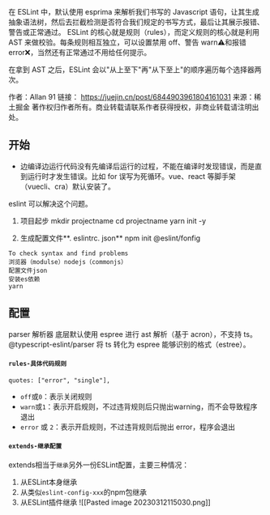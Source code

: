 在 ESLint 中，默认使用 esprima 来解析我们书写的 Javascript 语句，让其生成抽象语法树，然后去拦截检测是否符合我们规定的书写方式，最后让其展示报错、警告或正常通过。 ESLint 的核心就是规则（rules），而定义规则的核心就是利用 AST 来做校验。每条规则相互独立，可以设置禁用 off、警告 warn⚠️和报错 error❌，当然还有正常通过不用给任何提示。

在拿到 AST 之后，ESLint 会以"从上至下"再"从下至上"的顺序遍历每个选择器两次。

作者：Allan 91
链接： https://juejin.cn/post/6844903961804161031
来源：稀土掘金
著作权归作者所有。商业转载请联系作者获得授权，非商业转载请注明出处。

## 开始
- 边编译边运行代码没有先编译后运行的过程，不能在编译时发现错误，而是直到运行时才发生错误。比如 for 误写为死循环。vue、react 等脚手架（vuecli、cra）默认安装了。

eslint 可以解决这个问题。
1. 项目起步
mkdir projectname
cd projectname
yarn init -y

2. 生成配置文件**. eslintrc. json**
npm init @eslint/fonfig
``` 
To check syntax and find problems
浏览器（modulse）nodejs（commonjs）
配置文件json
安装es依赖
yarn
```

## 配置
parser 解析器
底层默认使用 espree 进行 ast 解析（基于 acron），不支持 ts。
@typescript-eslint/parser 将 ts 转化为 espree 能够识别的格式（estree）。

#### `rules-具体代码规则`
`quotes: ["error", "single"],   `
-   `off`或`0`：表示关闭规则
-   `warn`或`1`：表示开启规则，不过违背规则后只抛出warning，而不会导致程序退出
-   `error` 或 `2`：表示开启规则，不过违背规则后抛出 error，程序会退出


#### `extends-继承配置`
extends相当于`继承`另外一份ESLint配置，主要三种情况：
1.  从ESLint本身继承
2.  从类似`eslint-config-xxx`的npm包继承
3.  从ESLint插件继承
![[Pasted image 20230312115030.png]]
